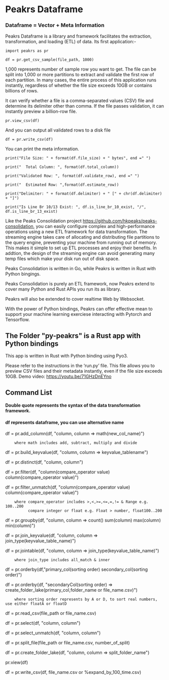 # Peakrs Dataframe

### Dataframe = Vector + Meta Information

Peakrs Dataframe is a library and framework facilitates the extraction, transformation, and loading (ETL) of data. Its first application:-

``import peakrs as pr``
  
``df = pr.get_csv_sample(file_path, 1000)``

1,000 represents number of sample row you want to get. The file can be split into 1,000 or more partitions to extract and validate the first row of each partition. In many cases, the entire process of this application runs instantly, regardless of whether the file size exceeds 10GB or contains billions of rows.

It can verify whether a file is a comma-separated values (CSV) file and determine its delimiter other than comma. If the file passes validation, it can instantly preview a billion-row file. 
 
``pr.view_csv(df)``

And you can output all validated rows to a disk file

``df = pr.write_csv(df)``

You can print the meta information.

``print("File Size: " + format(df.file_size) + " bytes", end =" ")``

``print("  Total Column: ", format(df.total_column))``

``print("Validated Row: ", format(df.validate_row), end =" ")``

``print("  Estimated Row: ",format(df.estimate_row))``

``print("Delimiter: " + format(df.delimiter) + " [" + chr(df.delimiter) + "]")``

``print("Is Line Br 10/13 Exist: ", df.is_line_br_10_exist, "/", df.is_line_br_13_exist)``

Like the Peaks Consolidation project https://github.com/hkpeaks/peaks-consolidation, you can easily configure complex and high-performance operations using a new ETL framework for data transformation. The streaming engine takes care of allocating and distributing file partitions to the query engine, preventing your machine from running out of memory. This makes it simple to set up ETL processes and enjoy their benefits. In addtion, the design of the streaming engine can avoid generating many temp files which make your disk run out of disk space.

Peaks Consolidation is written in Go, while Peakrs is written in Rust with Python bingings.

Peaks Consolidation is purely an ETL framework, now Peakrs extend to cover many Python and Rust APIs you run its as library.

Peakrs will also be extended to cover realtime Web by Websocket.

With the power of Python bindings, Peakrs can offer effective mean to support your machine learning exerciese interacting with Pytorch and Tensorflow.

## The Folder "py-peakrs" is a Rust app with Python bindings

This app is written in Rust with Python binding using Pyo3. 

Please refer to the instructions in the ‘run.py’ file. This file allows you to preview CSV files and their metadata instantly, even if the file size exceeds 10GB. Demo video: https://youtu.be/71GHzDnEYno

## Command List

   #### Double quote represents the syntax of the data transformation framework.
   #### df represents dataframe, you can use alternative name

   df = pr.add_column(df, "column, column => math(new_col_name)") 
   
        where math includes add, subtract, multiply and divide
    
   df = pr.build_keyvalue(df, "column, column => keyvalue_tablename")
   
   df = pr.distinct(df, "column, column")
 
   df = pr.filter(df, "column(compare_operator value) column(compare_operator value)")
 
   df = pr.filter_unmatch(df, "column(compare_operator value) column(compare_operator value)")

        where compare_operator includes >,<,>=,<=,=,!= & Range e.g. 100..200
              compare integer or float e.g. Float > number, float100..200
   
   df = pr.groupby(df, "column, column => count() sum(column) max(column) min(column)")
   
   df = pr.join_keyvalue(df, "column, column => join_type(keyvalue_table_name)")
   
   df = pr.jointable(df, "column, column => join_type(keyvalue_table_name)")

        where join_type includes all_match & inner
   
   df = pr.orderby(df,"primary_col(sorting order) secondary_col(sorting order)")       
  
   df = pr.orderby{df, "secondaryCol(sorting order) => create_folder_lake(primary_col,folder_name or file_name.csv)")

        where sorting order represents by A or D, to sort real numbers, use either floatA or floatD
 
   df = pr.read_csv(file_path or file_name.csv)
   
   df = pr.select(df, "column, column")
   
   df = pr.select_unmatch(df, "column, column")  
   
   df = pr.split_file(file_path or file_name.csv, number_of_split)
   
   df = pr.create_folder_lake(df, "column, column => split_folder_name")
   
   pr.view(df)

   df = pr.write_csv(df, file_name.csv or %expand_by_100_time.csv) 


